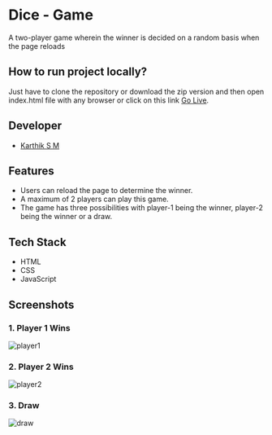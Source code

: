 # Dice -  Game

A two-player game wherein the winner is decided on a random basis when the page reloads


## How to run project locally?
Just have to clone the repository or download the zip version and then open index.html file with any browser or click on this link <a href="https://karthik257.github.io/Dice-Game/">Go Live</a>.

## Developer

- [Karthik S M](https://github.com/karthik257)


## Features

- Users can reload the page to determine the winner.
- A maximum of 2 players can play this game.
- The game has three possibilities with player-1 being the winner, player-2 being the winner or a draw.


## Tech Stack
 - HTML
 - CSS
 - JavaScript


## Screenshots
### 1. Player 1 Wins

![player1](https://user-images.githubusercontent.com/42463560/157634512-1e9b097f-5eac-409c-a8d4-fa9be911245e.jpg)

### 2. Player 2 Wins

![player2](https://user-images.githubusercontent.com/42463560/157634523-aa0b12bb-1c4f-495f-8921-33b50ba2f99e.jpg)

### 3. Draw

![draw](https://user-images.githubusercontent.com/42463560/157634526-54e29f21-063f-46ff-b266-42f0175ce3b6.jpg)

